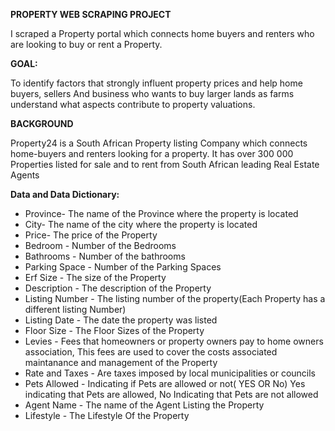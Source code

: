 <b>PROPERTY WEB SCRAPING PROJECT</b>

<p>I scraped a Property portal which connects home buyers and renters who
are looking to buy or rent a Property. </p>

<b>GOAL:</b>
<p>To identify factors that strongly influent property prices and help
home buyers,  sellers And business who wants to buy larger lands as farms understand what aspects contribute to 
property valuations.</p>

<b>BACKGROUND</b>

<p>Property24 is a South African Property listing Company which connects home-buyers
and renters looking for a property. It has over 300 000 Properties listed for sale and to 
rent from South African leading Real Estate Agents</p>

<b>Data and Data Dictionary:</b>

<ul>
<li>Province- The name of the Province where the property is located</li>
<li>City- The name of the city where the property is located</li>
<li>Price- The price of the Property</li>
<li>Bedroom - Number of the Bedrooms</li>
<li>Bathrooms - Number of the bathrooms</li>
<li>Parking Space - Number of the Parking Spaces</li>
<li>Erf Size - The size of the Property</li>
<li>Description - The description of the Property</li>
<li>Listing Number - The listing number of the property(Each Property has a different listing Number)</li>
<li>Listing Date - The date the property was listed</li>
<li>Floor Size - The Floor Sizes of the Property</li>
<li>Levies - Fees that homeowners or property owners pay to home owners association,
         This fees are used to cover the costs associated maintanance and management of the Property</li>
<li>Rate and Taxes - Are taxes imposed by local municipalities or councils</li>
<li>Pets Allowed - Indicating if Pets are allowed or not( YES OR No) Yes indicating that Pets are allowed, No Indicating
              that Pets are not allowed</li>
<li>Agent Name - The name  of the Agent Listing the Property</li>
<li>Lifestyle - The Lifestyle Of the Property</li>
</ul>
